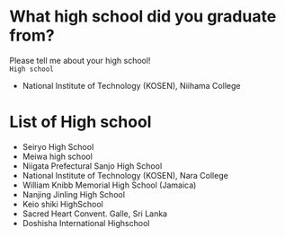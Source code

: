 # What high school did you graduate from?
Please tell me about your high school!  
```High school```  
- National Institute of Technology (KOSEN), Niihama College 

# List of High school
- Seiryo High School
- Meiwa high school
- Niigata Prefectural Sanjo High School
- National Institute of Technology (KOSEN), Nara College 
- William Knibb Memorial High School (Jamaica)
- Nanjing Jinling High School
- Keio shiki HighSchool
- Sacred Heart Convent. Galle, Sri Lanka
- Doshisha International Highschool
